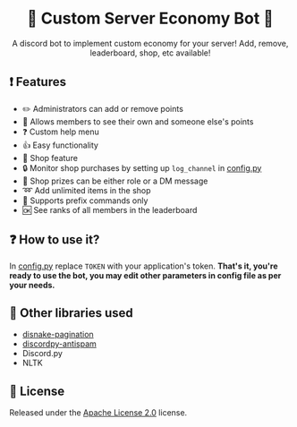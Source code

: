 <h1 align="center">
  <br>
   💸 Custom Server Economy Bot 💸
  <br>
</h1>
<p align="center">A discord bot to implement custom economy for your server! Add, remove, leaderboard, shop, etc available!</p>

## ❗ Features
* ✏️ Administrators can add or remove points 
* 🔁 Allows members to see their own and someone else's points
* ❓ Custom help menu 
* 👍 Easy functionality
* 🛒 Shop feature 
* 🔒 Monitor shop purchases by setting up `log_channel` in [config.py](https://github.com/DorianAarno/PointsBot/blob/main/config.py)
* 🧐 Shop prizes can be either role or a DM message 
* ➿ Add unlimited items in the shop 
* 🤖 Supports prefix commands only
* 🆗 See ranks of all members in the leaderboard 


## ❓ How to use it?
In [config.py](https://github.com/DorianAarno/PointsBot/blob/main/config.py) replace `TOKEN` with your application's token. 
**That's it, you're ready to use the bot, you may edit other parameters in config file as per your needs.**

## 📘 Other libraries used
* [disnake-pagination](https://github.com/DorianAarno/Paginator)
* [discordpy-antispam](https://github.com/DorianAarno/SpamFilter) 
* Discord.py
* NLTK

 
## 📖 License
Released under the [Apache License 2.0](https://github.com/DorianAarno/PointsBot/blob/main/LICENSE) license.
